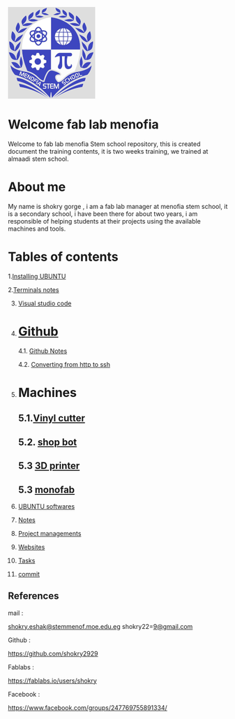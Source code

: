  ![alt text](photo/sho1.png)
# Welcome fab lab menofia 
Welcome to fab lab menofia Stem school  repository, this is created document the training contents, it is two weeks training, we trained at almaadi stem school.
# About me

My name is shokry gorge , i am a fab lab manager at menofia stem school, it is a secondary school, i have been there for about two years, i am responsible of helping students at their projects using the available machines and tools.

# Tables of contents

1.[Installing UBUNTU](file.md/installing-ubuntu.md)

2.[Terminals notes](file.md/notes-about-terminal.md)

3. [Visual studio code](file.md/visual-studio-code.md)

4. # [Github](file.md/github.md)
    
    4.1. [Github Notes](file.md/dealing-with-github.md)
    
    4.2. [Converting from http to ssh](file.md/http-ssh.md)
5. # Machines

    ## 5.1.[Vinyl cutter](file.md/vinyl.md)

   ## 5.2. [shop bot](/file.md/shopbot.md)
    ## 5.3 [3D printer](file.md/3Dprinter.md)
   ## 5.3 [monofab](file.md/monofab.md)
6. [UBUNTU softwares](file.md/softwares.md)
7. [Notes](file.md/notes.md)
8. [Project managements](file.md/project-management.md)
9. [Websites](file.md/websites.md)
11. [Tasks](file.md/tasks.md)
12. [commit](file.md/commit.md)

## References
mail : 

shokry.eshak@stemmenof.moe.edu.eg
shokry22=9@gmail.com

Github :

https://github.com/shokry2929

Fablabs :

https://fablabs.io/users/shokry

Facebook :

https://www.facebook.com/groups/247769755891334/